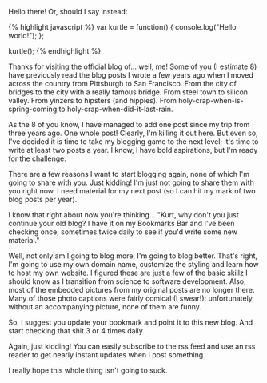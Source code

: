 Hello there! Or, should I say instead:

{% highlight javascript %} var kurtle = function() { console.log("Hello world!"); };

kurtle(); {% endhighlight %}

Thanks for visiting the official blog of... well, me! Some of you (I estimate 8) have previously read the blog posts I wrote a few years ago when I moved across the country from Pittsburgh to San Francisco. From the city of bridges to the city with a really famous bridge. From steel town to silicon valley. From yinzers to hipsters (and hippies). From holy-crap-when-is-spring-coming to holy-crap-when-did-it-last-rain.

As the 8 of you know, I have managed to add one post since my trip from three years ago. One whole post! Clearly, I'm killing it out here. But even so, I've decided it is time to take my blogging game to the next level; it's time to write at least two posts a year. I know, I have bold aspirations, but I'm ready for the challenge.

There are a few reasons I want to start blogging again, none of which I'm going to share with you. Just kidding! I'm just not going to share them with you right now. I need material for my next post (so I can hit my mark of two blog posts per year).

I know that right about now you're thinking... "Kurt, why don't you just continue your old blog? I have it on my Bookmarks Bar and I've been checking once, sometimes twice daily to see if you'd write some new material."

Well, not only am I going to blog more, I'm going to blog better. That's right, I'm going to use my own domain name, customize the styling and learn how to host my own website. I figured these are just a few of the basic skillz I should know as I transition from science to software development. Also, most of the embedded pictures from my original posts are no longer there. Many of those photo captions were fairly comical (I swear!); unfortunately, without an accompanying picture, none of them are funny.

So, I suggest you update your bookmark and point it to this new blog. And start checking that shit 3 or 4 times daily.

Again, just kidding! You can easily subscribe to the rss feed and use an rss reader to get nearly instant updates when I post something.

I really hope this whole thing isn't going to suck.

